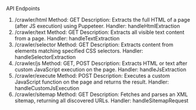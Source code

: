 
API Endpoints
1. /crawler/html
Method: GET
Description: Extracts the full HTML of a page (after JS execution) using Puppeteer.
Handler: handleHtmlExtraction
2. /crawler/text
Method: GET
Description: Extracts all visible text content from a page.
Handler: handleTextExtraction
3. /crawler/selector
Method: GET
Description: Extracts content from elements matching specified CSS selectors.
Handler: handleSelectorExtraction
4. /crawler/js
Method: GET, POST
Description: Extracts HTML or text after custom JavaScript execution on the page.
Handler: handleJsExtraction
5. /crawler/execute
Method: POST
Description: Executes a custom JavaScript function on the page and returns the result.
Handler: handleCustomJsExecution
6. /crawler/sitemap
Method: GET
Description: Fetches and parses an XML sitemap, returning all discovered URLs.
Handler: handleSitemapRequest
